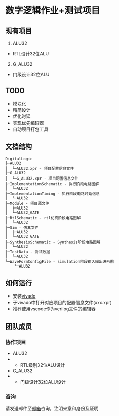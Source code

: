 # 数字逻辑作业+测试项目

## 现有项目

1. ALU32
- RTL设计32位ALU
2. G_ALU32
- 门级设计32位ALU

## TODO

- 模块化
- 精简设计
- 优化时延
- 实现优先编码器
- 自动项目打包工具

## 文档结构

```shell
DigitalLogic
├─ALU32
│  └─ALU32.xpr - 项目配置信息文件
├─G_ALU32
│  └─G_ALU32.xpr - 项目配置信息文件
├─ImplementationSchematic - 执行阶段电路图解
│  └─ALU32
├─ImplementationTiming - 执行阶段电路时延信息
│  └─ALU32
├─Module - 项目源文件
│  ├─ALU32
│  └─ALU32_GATE
├─RtlSchematic - rtl仿真阶段电路图解
│  └─ALU32
├─Sim - 仿真文件
│  ├─ALU32
│  └─ALU32_GATE
├─SynthesisSchematic - Synthesis阶段电路图解
│  └─ALU32
├─TestData - 测试数据
│  └─ALU32
└─WaveFormConfigFile - simulation阶段输入输出波形图
    └─ALU32
```

## 如何运行

- 安装[vivado](https://www.xilinx.com/products/design-tools/vivado.html)
- 于vivado中打开对应项目的配置信息文件(xxx.xpr)
- 推荐使用vscode作为verilog文件的编辑器

## 团队成员

### 协作项目

- ALU32
- - RTL级别32位ALU设计
- G_ALU32
- - 门级设计32位ALU设计

### 咨询

请发送邮件至[邮箱](mailto:royenheart@outlook.com)咨询，注明来意和身份及证明
